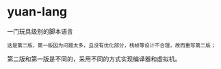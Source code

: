 # yuan-lang
一门玩具级别的脚本语言

    这是第二版，第一版因为问题太多，且没有优化部分，栈帧等设计不合理，故而重写第二版；
第二版和第一版是不同的，采用不同的方式实现编译器和虚拟机。

    


